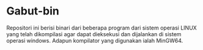 # Gabut-bin
Repositori ini berisi binari dari beberapa program dari sistem operasi LINUX yang telah dikompilasi agar dapat dieksekusi dan dijalankan di sistem operasi windows. Adapun kompilator yang digunakan ialah MinGW64.
